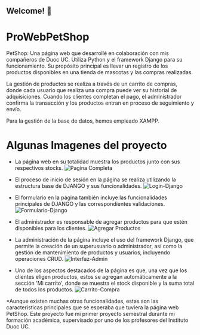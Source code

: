 ## Welcome! 👋

# ProWebPetShop

PetShop: Una página web que desarrollé en colaboración con mis compañeros de Duoc UC. Utiliza Python y el framework Django para su funcionamiento. Su propósito principal es llevar un registro de los productos disponibles en una tienda de mascotas y las compras realizadas.

La gestión de productos se realiza a través de un carrito de compras, donde cada usuario que realiza una compra puede ver su historial de adquisiciones. Cuando los clientes completan el pago, el administrador confirma la transacción y los productos entran en proceso de seguimiento y envío.

Para la gestión de la base de datos, hemos empleado XAMPP.


# Algunas Imagenes del proyecto

* La página web en su totalidad muestra los productos junto con sus respectivos stocks.
  ![Pagina Completa](https://github.com/JaimeAndresG/ProWebPetShop/assets/101838917/64c8e4dc-85fd-4f67-9c87-95ed7c480544)


* El proceso de inicio de sesión en la página se realiza utilizando la estructura base de DJANGO y sus funcionalidades.
![Login-Django](https://github.com/JaimeAndresG/ProWebPetShop/assets/101838917/78d049f1-75d1-4df8-a0b3-e90a3d703860)


* El formulario en la página también incluye las funcionalidades principales de DJANGO y las correspondientes validaciones.
![Formulario-Django](https://github.com/JaimeAndresG/ProWebPetShop/assets/101838917/d9734984-eb3b-45c2-968c-06cf7f25e2b2)


* El administrador es responsable de agregar productos para que estén disponibles para los clientes.
  ![Agregar Productos](https://github.com/JaimeAndresG/ProWebPetShop/assets/101838917/0e6703fb-b6fd-4670-b743-b7ca7abe8bc1)


* La administración de la página incluye el uso del framework Django, que permite la creación de un superusuario o administrador, así como la gestión de mantenimiento de productos y usuarios, incluyendo operaciones CRUD.
![Interfaz-Admin](https://github.com/JaimeAndresG/ProWebPetShop/assets/101838917/ac12a132-f181-49b1-a2ff-36b4656b28b2)



* Uno de los aspectos destacados de la página es que, una vez que los clientes eligen productos, estos se agregan automáticamente a la sección 'Mi carrito', donde se muestra el stock disponible y la suma total de todos los productos.
![Carrito-Compra](https://github.com/JaimeAndresG/ProWebPetShop/assets/101838917/741520e6-9efd-4ce1-99e5-6b2b4a1b3c1f)


*Aunque existen muchas otras funcionalidades, estas son las características principales que se esperaba que tuviera la página web PetShop. Este proyecto fue mi primer proyecto semestral durante mi formación académica, supervisado por uno de los profesores del Instituto Duoc UC.


